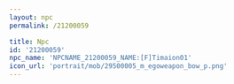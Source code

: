 ```yaml
---
layout: npc
permalink: /21200059

title: Npc
id: '21200059'
npc_name: 'NPCNAME_21200059_NAME:[F]Timaion01'
icon_url: 'portrait/mob/29500005_m_egoweapon_bow_p.png'
---
```

